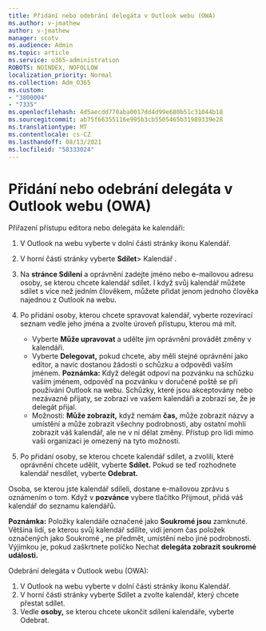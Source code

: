 ```yaml
---
title: Přidání nebo odebrání delegáta v Outlook webu (OWA)
ms.author: v-jmathew
author: v-jmathew
manager: scotv
ms.audience: Admin
ms.topic: article
ms.service: o365-administration
ROBOTS: NOINDEX, NOFOLLOW
localization_priority: Normal
ms.collection: Adm_O365
ms.custom:
- "3800004"
- "7335"
ms.openlocfilehash: 4d5aecdd770aba0017dd4d99e680b51c31044b18
ms.sourcegitcommit: ab75f66355116e995b3cb5505465b31989339e28
ms.translationtype: MT
ms.contentlocale: cs-CZ
ms.lasthandoff: 08/13/2021
ms.locfileid: "58333024"
---
```

# <a name="how-to-add-or-remove-a-delegate-in-outlook-on-the-web-owa"></a>Přidání nebo odebrání delegáta v Outlook webu (OWA)

Přiřazení přístupu editora nebo delegáta ke kalendáři:

1. V Outlook na webu vyberte v dolní části stránky ikonu Kalendář.
2. V horní části stránky vyberte **Sdílet**> Kalendář .
3. Na **stránce Sdílení** a oprávnění zadejte jméno nebo e-mailovou adresu osoby, se kterou chcete kalendář sdílet. I když svůj kalendář můžete sdílet s více než jedním člověkem, můžete přidat jenom jednoho člověka najednou z Outlook na webu.
4. Po přidání osoby, kterou chcete spravovat kalendář, vyberte rozevírací seznam vedle jeho jména a zvolte úroveň přístupu, kterou má mít.

    - Vyberte **Může upravovat** a udělte jim oprávnění provádět změny v kalendáři.
    - Vyberte **Delegovat,** pokud chcete, aby měli stejné oprávnění jako editor, a navíc dostanou žádosti o schůzku a odpovědi vaším jménem.
    **Poznámka:** Když delegát odpoví na pozvánku na schůzku vaším jménem, odpověď na pozvánku v doručené poště se při používání Outlook na webu. Schůzky, které jsou akceptovány nebo nezávazně přijaty, se zobrazí ve vašem kalendáři a zobrazí se, že je delegát přijal.
    - Možnosti: **Může zobrazit,** když nemám **čas,** může zobrazit  názvy a umístění a může zobrazit všechny podrobnosti, aby ostatní mohli zobrazit váš kalendář, ale ne v ní dělat změny. Přístup pro lidi mimo vaši organizaci je omezený na tyto možnosti.

5. Po přidání osoby, se kterou chcete kalendář sdílet, a zvolili, které oprávnění chcete udělit, vyberte **Sdílet.** Pokud se teď rozhodnete kalendář nesdílet, vyberte **Odebrat.**

Osoba, se kterou jste kalendář sdíleli, dostane e-mailovou zprávu s oznámením o tom. Když v **pozvánce** vybere tlačítko Přijmout, přidá váš kalendář do seznamu kalendářů.

**Poznámka:** Položky kalendáře označené jako **Soukromé jsou** zamknuté. Většina lidí, se kterou svůj kalendář sdílíte, vidí jenom čas položek označených jako Soukromé **,** ne předmět, umístění nebo jiné podrobnosti. Výjimkou je, pokud zaškrtnete políčko Nechat **delegáta zobrazit soukromé události.**

Odebrání delegáta v Outlook webu (OWA):

1. V Outlook na webu vyberte v dolní části stránky ikonu Kalendář.
2. V horní části stránky vyberte Sdílet a zvolte kalendář, který chcete přestat sdílet.
3. Vedle **osoby,** se kterou chcete ukončit sdílení kalendáře, vyberte Odebrat.
